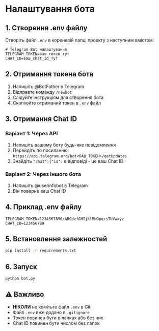 # Налаштування бота

## 1. Створення .env файлу

Створіть файл `.env` в кореневій папці проекту з наступним вмістом:

```env
# Telegram Bot налаштування
TELEGRAM_TOKEN=ваш_токен_тут
CHAT_ID=ваш_chat_id_тут
```

## 2. Отримання токена бота

1. Напишіть @BotFather в Telegram
2. Відправте команду `/newbot`
3. Слідуйте інструкціям для створення бота
4. Скопіюйте отриманий токен в `.env` файл

## 3. Отримання Chat ID

### Варіант 1: Через API
1. Напишіть вашому боту будь-яке повідомлення
2. Перейдіть по посиланню: `https://api.telegram.org/bot<ВАШ_ТОКЕН>/getUpdates`
3. Знайдіть `"chat":{"id":` в відповіді - це ваш Chat ID

### Варіант 2: Через іншого бота
1. Напишіть @userinfobot в Telegram
2. Він поверне ваш Chat ID

## 4. Приклад .env файлу

```env
TELEGRAM_TOKEN=1234567890:ABCdefGHIjklMNOpqrsTUVwxyz
CHAT_ID=123456789
```

## 5. Встановлення залежностей

```bash
pip install -r requirements.txt
```

## 6. Запуск

```bash
python bot.py
```

## ⚠️ Важливо

- **НІКОЛИ** не комітьте файл `.env` в Git
- Файл `.env` вже додано в `.gitignore`
- Токен повинен бути в лапках або без них
- Chat ID повинен бути числом без лапок
